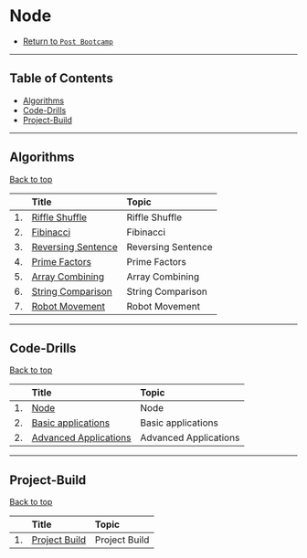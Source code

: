 # Node

* [Return to `Post Bootcamp`](../../README.md)

<hr>

## Table of Contents

* [Algorithms](#algorithms)
* [Code-Drills](#code-drills)
* [Project-Build](#Project-Build)

<hr>

## Algorithms

[Back to top](#Table-of-Contents)


|&nbsp;| Title | Topic |
|:--|:--|:--|
| 1.| [Riffle Shuffle](./01-algos/01-algo-single-riffle-shuffle) | Riffle Shuffle |
| 2.| [Fibinacci](./01-algos/02-rock-fibonacci) | Fibinacci |
| 3.| [Reversing Sentence](./01-algos/03-algo-reversing-sentence) | Reversing Sentence |
| 4.| [Prime Factors](./01-algos/04-rock-prime-factors) | Prime Factors |
| 5.| [Array Combining](./01-algos/05-rock-array-combining) | Array Combining |
| 6.| [String Comparison](./01-algos/06-rock-string-comparison) | String Comparison |
| 7.| [Robot Movement](./01-algos/07-rock-robot-movement) | Robot Movement |

<hr>

## Code-Drills

[Back to top](#Table-of-Contents)


|&nbsp;| Title | Topic |
|:--|:--|:--|
| 1.| [Node](./02-code-drills/01-basic) | Node |
| 2.| [Basic applications](./02-code-drills/02-advanced) | Basic applications |
| 2.| [Advanced Applications](./02-code-drills/03-challenging) | Advanced Applications |

<hr>

## Project-Build

[Back to top](#Table-of-Contents)


|&nbsp;| Title | Topic |
|:--|:--|:--|
| 1.| [Project Build](./03-project-build/README.md) | Project Build |
